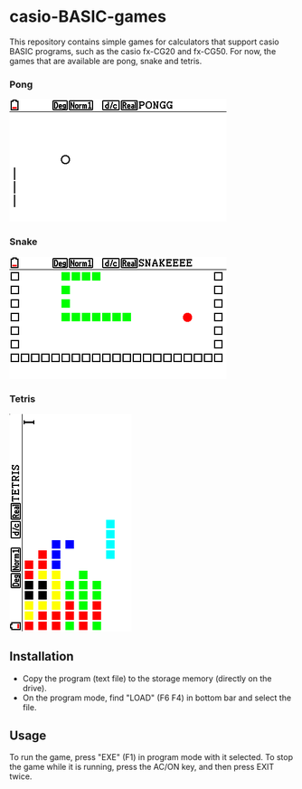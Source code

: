 # casio-BASIC-games

This repository contains simple games for calculators that support casio BASIC programs, such as the casio fx-CG20 and fx-CG50.
For now, the games that are available are pong, snake and tetris.

### Pong
<kbd>![Pong](/pong/pong.bmp)</kbd>

### Snake
<kbd>![Snake](/snake/snake.bmp)</kbd>

### Tetris
<kbd>![Tetris](/tetris/tetris.bmp)</kbd>

## Installation
- Copy the program (text file) to the storage memory (directly on the drive).
- On the program mode, find "LOAD" (F6 F4) in bottom bar and select the file.

## Usage
To run the game, press "EXE" (F1) in program mode with it selected.
To stop the game while it is running, press the AC/ON key, and then press EXIT twice.
